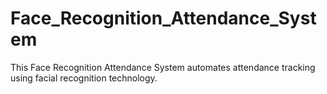 # Face_Recognition_Attendance_System
This Face Recognition Attendance System automates attendance tracking using facial recognition technology.
